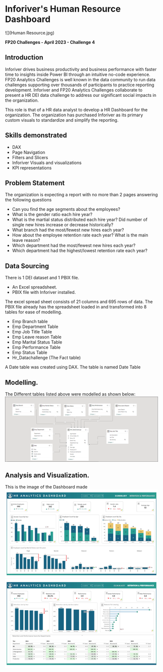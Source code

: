 # Inforiver's Human Resource Dashboard

![](Human Resource.jpg)

**FP20 Challenges - April 2023 - Challenge 4**

## Introduction
Inforiver drives business productivity and business performance with faster time to insights inside Power BI through an intuitive no-code experience.
FP20 Analytics Challenges is well known in the data community to run data challenges supporting over thousands of participants to practice reporting development.
Inforiver and FP20 Analytics Challenges collaborate to present a HR DEI data challenge to address our significant social impacts in the organization.

This role is that of a HR data analyst to develop a HR Dashboard for the organization. The organization has purchased Inforiver as its primary custom visuals to standardize
and simplify the reporting.

## Skills demonstrated
- DAX
- Page Navigation
- Filters and Slicers
- Inforiver Visuals and visualizations
- KPI representations


## Problem Statement
The organization is expecting a report with no more than 2 pages answering the following questions
- Can you find the age segments about the employees?
- What is the gender ratio each hire year?
- What is the martial status distributed each hire year? Did number of single new hires increase or decrease historically?
- What branch had the most/fewest new hires each year?
- How about the employee retention rate each year? What is the main leave reason?
- Which department had the most/fewest new hires each year?
- Which department had the highest/lowest retention rate each year?

## Data Sourcing
There is 1 DEI dataset and 1 PBIX file.
- An Excel spreadsheet.
- PBIX file with Inforiver installed.

The excel spread sheet consists of 21 columns and 695 rows of data.
The PBIX file already has the spreadsheet loaded in and transformed into 8 tables for ease of modelling.
- Emp Branch table
- Emp Department Table
- Emp Job Title Table
- Emp Leave reason Table
- Emp Marital Status Table
- Emp Performance Table
- Emp Status Table
- Hr_Datachallenge (The Fact table)

A Date table was created using DAX. The table is named Date Table

## Modelling.
The Different tables listed above were modelled as shown below:
![](modelling.PNG)

## Analysis and Visualization.
This is the image of the Dashboard made
![](0001.jpg)
![](0002.jpg)
